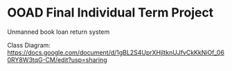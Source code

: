 # OOAD Final Individual Term Project

Unmanned book loan return system

Class Diagram: https://docs.google.com/document/d/1gBL2S4UprXHjltknUJfvCkKkNiOf_060RY8W3tqG-CM/edit?usp=sharing
